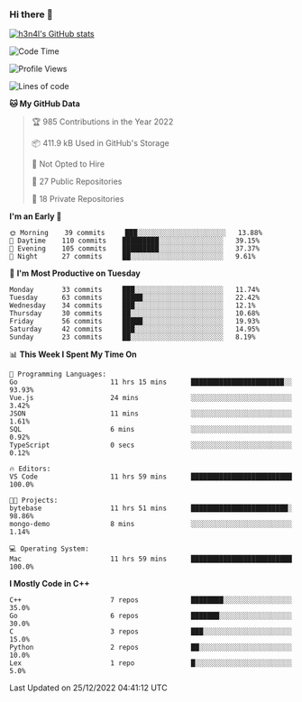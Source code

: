 ### Hi there 👋

[![h3n4l's GitHub stats](https://github-readme-stats.vercel.app/api?username=h3n4l&count_private=true&show_icons=true&theme=radical)](https://github.com/h3n4l/github-readme-stats)

<!--START_SECTION:waka-->
![Code Time](http://img.shields.io/badge/Code%20Time-842%20hrs%2024%20mins-blue)

![Profile Views](http://img.shields.io/badge/Profile%20Views-1-blue)

![Lines of code](https://img.shields.io/badge/From%20Hello%20World%20I%27ve%20Written-44%20Thousand%20lines%20of%20code-blue)

**🐱 My GitHub Data** 

> 🏆 985 Contributions in the Year 2022
 > 
> 📦 411.9 kB Used in GitHub's Storage 
 > 
> 🚫 Not Opted to Hire
 > 
> 📜 27 Public Repositories 
 > 
> 🔑 18 Private Repositories  
 > 
**I'm an Early 🐤** 

```text
🌞 Morning    39 commits     ███░░░░░░░░░░░░░░░░░░░░░░   13.88% 
🌆 Daytime    110 commits    █████████░░░░░░░░░░░░░░░░   39.15% 
🌃 Evening    105 commits    █████████░░░░░░░░░░░░░░░░   37.37% 
🌙 Night      27 commits     ██░░░░░░░░░░░░░░░░░░░░░░░   9.61%

```
📅 **I'm Most Productive on Tuesday** 

```text
Monday       33 commits     ███░░░░░░░░░░░░░░░░░░░░░░   11.74% 
Tuesday      63 commits     █████░░░░░░░░░░░░░░░░░░░░   22.42% 
Wednesday    34 commits     ███░░░░░░░░░░░░░░░░░░░░░░   12.1% 
Thursday     30 commits     ██░░░░░░░░░░░░░░░░░░░░░░░   10.68% 
Friday       56 commits     █████░░░░░░░░░░░░░░░░░░░░   19.93% 
Saturday     42 commits     ███░░░░░░░░░░░░░░░░░░░░░░   14.95% 
Sunday       23 commits     ██░░░░░░░░░░░░░░░░░░░░░░░   8.19%

```


📊 **This Week I Spent My Time On** 

```text
💬 Programming Languages: 
Go                       11 hrs 15 mins      ███████████████████████░░   93.93% 
Vue.js                   24 mins             ░░░░░░░░░░░░░░░░░░░░░░░░░   3.42% 
JSON                     11 mins             ░░░░░░░░░░░░░░░░░░░░░░░░░   1.61% 
SQL                      6 mins              ░░░░░░░░░░░░░░░░░░░░░░░░░   0.92% 
TypeScript               0 secs              ░░░░░░░░░░░░░░░░░░░░░░░░░   0.12%

🔥 Editors: 
VS Code                  11 hrs 59 mins      █████████████████████████   100.0%

🐱‍💻 Projects: 
bytebase                 11 hrs 51 mins      ████████████████████████░   98.86% 
mongo-demo               8 mins              ░░░░░░░░░░░░░░░░░░░░░░░░░   1.14%

💻 Operating System: 
Mac                      11 hrs 59 mins      █████████████████████████   100.0%

```

**I Mostly Code in C++** 

```text
C++                      7 repos             ████████░░░░░░░░░░░░░░░░░   35.0% 
Go                       6 repos             ███████░░░░░░░░░░░░░░░░░░   30.0% 
C                        3 repos             ███░░░░░░░░░░░░░░░░░░░░░░   15.0% 
Python                   2 repos             ██░░░░░░░░░░░░░░░░░░░░░░░   10.0% 
Lex                      1 repo              █░░░░░░░░░░░░░░░░░░░░░░░░   5.0%

```



 Last Updated on 25/12/2022 04:41:12 UTC
<!--END_SECTION:waka-->

